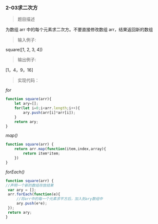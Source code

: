 ### 2-03求二次方

> 题目描述

为数组 arr 中的每个元素求二次方。不要直接修改数组 arr，结果返回新的数组 


>输入例子:

square([1, 2, 3, 4])

>输出例子:

[1，4，9，16]

> 实现代码：

*for*
```js
function square(arr){
    let ary=[];
    for(let i=0;i<arr.length;i++){
        ary.push(arr[i]*arr[i]);
    }
    return ary;
}
```

*map()*
``` js
function square(arr) {
    return arr.map(function(item,index,array){
        return item*item;
    })
}
```

*forEach()*
``` js
function square(arr) {
//声明一个新的数组存放结果
 var ary = [];
 arr.forEach(function(e){
     //将arr中的每一个元素求平方后，加入到ary数组中
     ary.push(e*e);
 });
 return ary;
}
```
